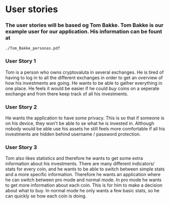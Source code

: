 # User stories

### The user stories will be based og Tom Bakke. Tom Bakke is our example user for our application. His information can be fount at

```
./Tom_Bakke_personas.pdf
```

### User Story 1

Tom is a person who owns cryptovaluta in several exchanges. He is tired of having to log in to all the different exchanges in order to get an overview of how his investments are going. He wants to be able to gather everything in one place. He feels it would be easier if he could _buy_ coins on a seperate exchange and from there keep track of all his investments.

### User Story 2

He wants the application to have some privacy. This is so that if someone is on his device, they won't be able to se what he is invested in. Although nobody would be able use his assets he still feels more comfortable if all his investments are hidden behind username / password protection.

### User Story 3

Tom also likes statistics and therefore he wants to get some extra information about his investments. There are many different indicators/ stats for every coin, and he wants to be able to switch between simple stats and a more specific information. Therefore he wants an application where he can switch between pro mode and normal mode. In pro mode he wants to get more information about each coin. This is for him to make a decision about what to buy. In normal mode he only wants a few basic stats, so he can quickly se how each coin is doing.
